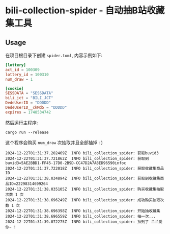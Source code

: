 # bili-collection-spider - 自动抽B站收藏集工具

## Usage
在项目根目录下创建 `spider.toml`, 内容示例如下:

```toml
[lottery]
act_id = 100309
lottery_id = 100310
num_draw = 1

[cookie]
SESSDATA = "SESSDATA"
bili_jct = "BILI_JCT"
DedeUserID = "DDDDD"
DedeUserID__ckMd5 = "DDDDD"
expires = 1748534742
```

然后运行主程序:

```
cargo run --release
```

这个程序会购买 `num_draw` 次抽取并且全部抽掉 : )

```
2024-12-22T01:31:37.202469Z  INFO bili_collection_spider: 获取buvid3
2024-12-22T01:31:37.721862Z  INFO bili_collection_spider: 获取到buvid3=5AE2BBD1-FF45-17D0-2B9D-CC47D2A7A8ED96590infoc
2024-12-22T01:31:37.722018Z  INFO bili_collection_spider: 获取收藏集商品ID
2024-12-22T01:31:38.034894Z  INFO bili_collection_spider: 获取到收藏集商品ID=22298314699264
2024-12-22T01:31:38.035105Z  INFO bili_collection_spider: 购买收藏集抽取次数 1 次
2024-12-22T01:31:38.696249Z  INFO bili_collection_spider: 成功购买抽取次数 1 次
2024-12-22T01:31:38.696398Z  INFO bili_collection_spider: 开始抽收藏集
2024-12-22T01:31:38.696559Z  INFO bili_collection_spider: 抽一次...
2024-12-22T01:31:39.072275Z  INFO bili_collection_spider: 抽到了 兰兰爱你~ !
```
